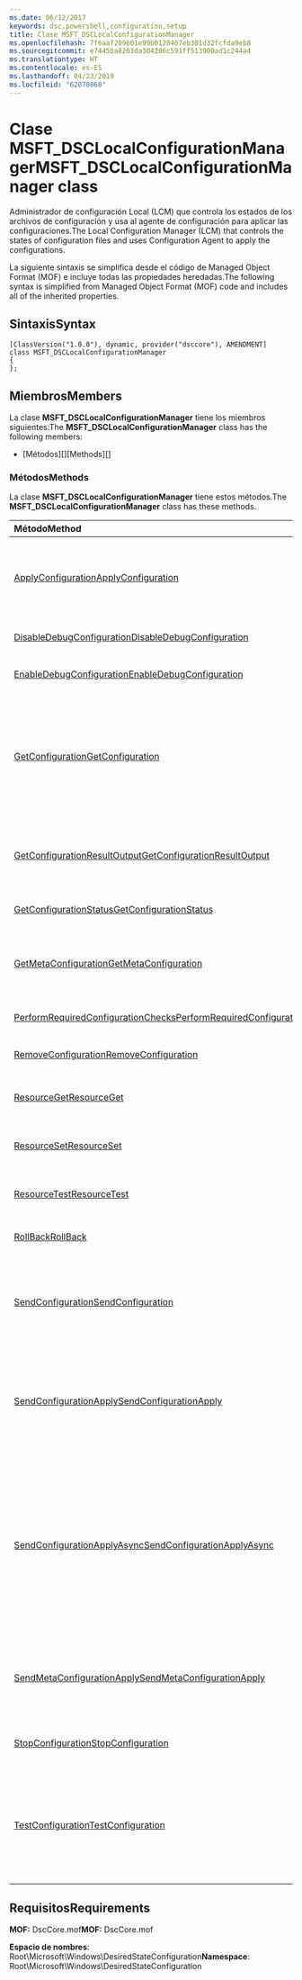 ```yaml
---
ms.date: 06/12/2017
keywords: dsc,powershell,configuration,setup
title: Clase MSFT_DSCLocalConfigurationManager
ms.openlocfilehash: 7f6aaf209601e99b0120407eb301d32fcfda9eb8
ms.sourcegitcommit: e7445ba8203da304286c591ff513900ad1c244a4
ms.translationtype: HT
ms.contentlocale: es-ES
ms.lasthandoff: 04/23/2019
ms.locfileid: "62078068"
---
```

# <a name="msftdsclocalconfigurationmanager-class"></a><span data-ttu-id="feb47-103">Clase MSFT_DSCLocalConfigurationManager</span><span class="sxs-lookup"><span data-stu-id="feb47-103">MSFT_DSCLocalConfigurationManager class</span></span>

<span data-ttu-id="feb47-104">Administrador de configuración Local (LCM) que controla los estados de los archivos de configuración y usa al agente de configuración para aplicar las configuraciones.</span><span class="sxs-lookup"><span data-stu-id="feb47-104">The Local Configuration Manager (LCM) that controls the states of configuration files and uses Configuration Agent to apply the configurations.</span></span>

<span data-ttu-id="feb47-105">La siguiente sintaxis se simplifica desde el código de Managed Object Format (MOF) e incluye todas las propiedades heredadas.</span><span class="sxs-lookup"><span data-stu-id="feb47-105">The following syntax is simplified from Managed Object Format (MOF) code and includes all of the inherited properties.</span></span>

## <a name="syntax"></a><span data-ttu-id="feb47-106">Sintaxis</span><span class="sxs-lookup"><span data-stu-id="feb47-106">Syntax</span></span>

```
[ClassVersion("1.0.0"), dynamic, provider("dsccore"), AMENDMENT]
class MSFT_DSCLocalConfigurationManager
{
};
```

## <a name="members"></a><span data-ttu-id="feb47-107">Miembros</span><span class="sxs-lookup"><span data-stu-id="feb47-107">Members</span></span>

<span data-ttu-id="feb47-108">La clase **MSFT_DSCLocalConfigurationManager** tiene los miembros siguientes:</span><span class="sxs-lookup"><span data-stu-id="feb47-108">The **MSFT_DSCLocalConfigurationManager** class has the following members:</span></span>

- <span data-ttu-id="feb47-109">[Métodos][]</span><span class="sxs-lookup"><span data-stu-id="feb47-109">[Methods][]</span></span>

### <a name="methods"></a><span data-ttu-id="feb47-110">Métodos</span><span class="sxs-lookup"><span data-stu-id="feb47-110">Methods</span></span>

<span data-ttu-id="feb47-111">La clase **MSFT_DSCLocalConfigurationManager** tiene estos métodos.</span><span class="sxs-lookup"><span data-stu-id="feb47-111">The **MSFT_DSCLocalConfigurationManager** class has these methods.</span></span>

|<span data-ttu-id="feb47-112">Método</span><span class="sxs-lookup"><span data-stu-id="feb47-112">Method</span></span> |<span data-ttu-id="feb47-113">Descripción</span><span class="sxs-lookup"><span data-stu-id="feb47-113">Description</span></span> |
|:--- |:---|
| [<span data-ttu-id="feb47-114">ApplyConfiguration</span><span class="sxs-lookup"><span data-stu-id="feb47-114">ApplyConfiguration</span></span>](msft-dsclocalconfigurationmanager-applyconfiguration.md)| <span data-ttu-id="feb47-115">Usa el agente de configuración para aplicar la configuración que está pendiente.</span><span class="sxs-lookup"><span data-stu-id="feb47-115">Uses the Configuration Agent to apply the configuration that is pending.</span></span>|
| [<span data-ttu-id="feb47-116">DisableDebugConfiguration</span><span class="sxs-lookup"><span data-stu-id="feb47-116">DisableDebugConfiguration</span></span>](msft-dsclocalconfigurationmanager-disabledebugconfiguration.md)| <span data-ttu-id="feb47-117">Deshabilita la depuración de recursos de DSC.</span><span class="sxs-lookup"><span data-stu-id="feb47-117">Disables DSC resource debugging.</span></span>|
| [<span data-ttu-id="feb47-118">EnableDebugConfiguration</span><span class="sxs-lookup"><span data-stu-id="feb47-118">EnableDebugConfiguration</span></span>](msft-dsclocalconfigurationmanager-enabledebugconfiguration.md)| <span data-ttu-id="feb47-119">Habilita la depuración de recursos de DSC.</span><span class="sxs-lookup"><span data-stu-id="feb47-119">Enables DSC resource debugging.</span></span>|
| [<span data-ttu-id="feb47-120">GetConfiguration</span><span class="sxs-lookup"><span data-stu-id="feb47-120">GetConfiguration</span></span>](msft-dsclocalconfigurationmanager-getconfiguration.md)| <span data-ttu-id="feb47-121">Envía el documento de configuración al nodo administrado y usa el método **Get** del agente de configuración para aplicar la configuración.</span><span class="sxs-lookup"><span data-stu-id="feb47-121">Sends the configuration document to the managed node and uses the **Get** method of the Configuration Agent to apply the configuration.</span></span>|
| [<span data-ttu-id="feb47-122">GetConfigurationResultOutput</span><span class="sxs-lookup"><span data-stu-id="feb47-122">GetConfigurationResultOutput</span></span>](msft-dsclocalconfigurationmanager-getconfigurationresultoutput.md)| <span data-ttu-id="feb47-123">Obtiene la salida del agente de configuración relacionada con un trabajo específico.</span><span class="sxs-lookup"><span data-stu-id="feb47-123">Gets the Configuration Agent output relating to a specific job.</span></span>|
| [<span data-ttu-id="feb47-124">GetConfigurationStatus</span><span class="sxs-lookup"><span data-stu-id="feb47-124">GetConfigurationStatus</span></span>](msft-dsclocalconfigurationmanager-getconfigurationstatus.md)| <span data-ttu-id="feb47-125">Obtiene el historial de estado de la configuración.</span><span class="sxs-lookup"><span data-stu-id="feb47-125">Get the configuration status history.</span></span>|
| [<span data-ttu-id="feb47-126">GetMetaConfiguration</span><span class="sxs-lookup"><span data-stu-id="feb47-126">GetMetaConfiguration</span></span>](msft-dsclocalconfigurationmanager-getmetaconfiguration.md)| <span data-ttu-id="feb47-127">Obtiene la configuración del LCM que se usa para controlar el agente de configuración.</span><span class="sxs-lookup"><span data-stu-id="feb47-127">Gets the LCM settings that are used to control Configuration Agent.</span></span>|
| [<span data-ttu-id="feb47-128">PerformRequiredConfigurationChecks</span><span class="sxs-lookup"><span data-stu-id="feb47-128">PerformRequiredConfigurationChecks</span></span>](msft-dsclocalconfigurationmanager-performrequiredconfigurationchecks.md)| <span data-ttu-id="feb47-129">Inicia la comprobación de coherencia.</span><span class="sxs-lookup"><span data-stu-id="feb47-129">Starts the consistency check.</span></span>|
| [<span data-ttu-id="feb47-130">RemoveConfiguration</span><span class="sxs-lookup"><span data-stu-id="feb47-130">RemoveConfiguration</span></span>](msft-dsclocalconfigurationmanager-removeconfiguration.md)| <span data-ttu-id="feb47-131">Quita los archivos de configuración.</span><span class="sxs-lookup"><span data-stu-id="feb47-131">Removes the configuration files.</span></span>|
| [<span data-ttu-id="feb47-132">ResourceGet</span><span class="sxs-lookup"><span data-stu-id="feb47-132">ResourceGet</span></span>](msft-dsclocalconfigurationmanager-resourceget.md)| <span data-ttu-id="feb47-133">Llama directamente al método **Get** de un recurso de DSC.</span><span class="sxs-lookup"><span data-stu-id="feb47-133">Directly calls the **Get** method of a DSC resource.</span></span>|
| [<span data-ttu-id="feb47-134">ResourceSet</span><span class="sxs-lookup"><span data-stu-id="feb47-134">ResourceSet</span></span>](msft-dsclocalconfigurationmanager-resourceset.md)| <span data-ttu-id="feb47-135">Llama directamente al método **Set** de un recurso de DSC.</span><span class="sxs-lookup"><span data-stu-id="feb47-135">Directly calls the **Set** method of a DSC resource.</span></span>|
| [<span data-ttu-id="feb47-136">ResourceTest</span><span class="sxs-lookup"><span data-stu-id="feb47-136">ResourceTest</span></span>](msft-dsclocalconfigurationmanager-resourcetest.md)| <span data-ttu-id="feb47-137">Llama directamente al método **Test** de un recurso de DSC.</span><span class="sxs-lookup"><span data-stu-id="feb47-137">Directly calls the **Test** method of a DSC resource.</span></span>|
| [<span data-ttu-id="feb47-138">RollBack</span><span class="sxs-lookup"><span data-stu-id="feb47-138">RollBack</span></span>](msft-dsclocalconfigurationmanager-rollback.md)| <span data-ttu-id="feb47-139">Revierte una configuración anterior.</span><span class="sxs-lookup"><span data-stu-id="feb47-139">Rolls back to a previous configuration.</span></span>|
| [<span data-ttu-id="feb47-140">SendConfiguration</span><span class="sxs-lookup"><span data-stu-id="feb47-140">SendConfiguration</span></span>](msft-dsclocalconfigurationmanager-sendconfiguration.md)| <span data-ttu-id="feb47-141">Envía el documento de configuración al nodo administrado y lo guarda como cambio pendiente.</span><span class="sxs-lookup"><span data-stu-id="feb47-141">Sends the configuration document to the managed node and saves it as a pending change.</span></span>|
| [<span data-ttu-id="feb47-142">SendConfigurationApply</span><span class="sxs-lookup"><span data-stu-id="feb47-142">SendConfigurationApply</span></span>](msft-dsclocalconfigurationmanager-sendconfigurationapply.md)| <span data-ttu-id="feb47-143">Envía el documento de configuración al nodo administrado y usa al agente de configuración para aplicar la configuración.</span><span class="sxs-lookup"><span data-stu-id="feb47-143">Sends the configuration document to the managed node and uses the Configuration Agent to apply the configuration.</span></span>|
| [<span data-ttu-id="feb47-144">SendConfigurationApplyAsync</span><span class="sxs-lookup"><span data-stu-id="feb47-144">SendConfigurationApplyAsync</span></span>](msft-dsclocalconfigurationmanager-sendconfigurationapplyasync.md)| <span data-ttu-id="feb47-145">Envía el documento de configuración al nodo administrado y empieza a usar el agente de configuración para aplicar la configuración.</span><span class="sxs-lookup"><span data-stu-id="feb47-145">Send the configuration document to the managed node and start using the Configuration Agent to apply the configuration.</span></span> <span data-ttu-id="feb47-146">Usa GetConfigurationResultOutput para recuperar la salida de resultados.</span><span class="sxs-lookup"><span data-stu-id="feb47-146">Use GetConfigurationResultOutput to retrieve result output.</span></span>|
| [<span data-ttu-id="feb47-147">SendMetaConfigurationApply</span><span class="sxs-lookup"><span data-stu-id="feb47-147">SendMetaConfigurationApply</span></span>](msft-dsclocalconfigurationmanager-sendmetaconfigurationapply.md)| <span data-ttu-id="feb47-148">Establece la configuración del LCM que se usa para controlar el agente de configuración.</span><span class="sxs-lookup"><span data-stu-id="feb47-148">Sets the LCM settings that are used to control the Configuration Agent.</span></span>|
| [<span data-ttu-id="feb47-149">StopConfiguration</span><span class="sxs-lookup"><span data-stu-id="feb47-149">StopConfiguration</span></span>](msft-dsclocalconfigurationmanager-stopconfiguration.md)| <span data-ttu-id="feb47-150">Detiene la configuración que está en curso.</span><span class="sxs-lookup"><span data-stu-id="feb47-150">Stops the configuration that is in progress.</span></span>|
| [<span data-ttu-id="feb47-151">TestConfiguration</span><span class="sxs-lookup"><span data-stu-id="feb47-151">TestConfiguration</span></span>](msft-dsclocalconfigurationmanager-testconfiguration.md)| <span data-ttu-id="feb47-152">Envía el documento de configuración al nodo administrado y prueba la configuración actual frente al documento.</span><span class="sxs-lookup"><span data-stu-id="feb47-152">Sends the configuration document to the managed node and verifies the current configuration against the document.</span></span>|

## <a name="requirements"></a><span data-ttu-id="feb47-153">Requisitos</span><span class="sxs-lookup"><span data-stu-id="feb47-153">Requirements</span></span>

<span data-ttu-id="feb47-154">**MOF:** DscCore.mof</span><span class="sxs-lookup"><span data-stu-id="feb47-154">**MOF:** DscCore.mof</span></span>

<span data-ttu-id="feb47-155">**Espacio de nombres**: Root\Microsoft\Windows\DesiredStateConfiguration</span><span class="sxs-lookup"><span data-stu-id="feb47-155">**Namespace**: Root\Microsoft\Windows\DesiredStateConfiguration</span></span>